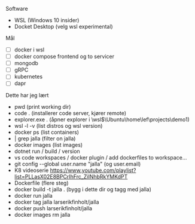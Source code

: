 Software
- WSL (Windows 10 insider)
- Docket Desktop (velg wsl experimental)

Mål
- [ ] docker i wsl
- [ ] docker compose frontend og to servicer
- [ ] mongodb
- [ ] gRPC
- [ ] kubernetes
- [ ] dapr

Dette har jeg lært
- pwd (print working dir)
- code . (installerer code server, kjører remote)
- explorer.exe . (åpner explorer i \\wsl$\Ubuntu\home\lef\projects\demo1)
- wsl -l -v (list distros og wsl version)
- docker ps (list containers)
- | grep jalla (filter on jalla)
- docker images (list images)
- dotnet run / build / version
- vs code workspaces / docker plugin / add dockerfiles to workspace...
- git config --global user.name "jalla" (og user.email)
- K8 videoserie https://www.youtube.com/playlist?list=PLLasX02E8BPCrIhFrc_ZiINhbRkYMKdPT 
- Dockerfile (flere steg)
- docker build -t jalla . (bygg i dette dir og tagg med jalla)
- docker run jalla
- docker tag jalla larserikfinholt/jalla 
- docker push larserikfinholt/jalla
- docker images rm jalla
